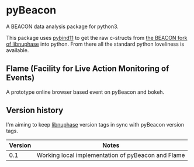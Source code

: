 # pyBeacon

A BEACON data analysis package for python3.

This package uses [pybind11](https://github.com/pybind/pybind11) to get the raw c-structs from [the BEACON fork of libnuphase](https://github.com/beaconTau/libnuphase) into python.
From there all the standard python loveliness is available.

## Flame (Facility for Live Action Monitoring of Events)

A prototype online browser based event on pyBeacon and bokeh.

## Version history

I'm aiming to keep [libnuphase](https://github.com/beaconTau/libnuphase) version tags in sync with pyBeacon version tags.

| Version | Notes                                              |
|---------|----------------------------------------------------|
| 0.1     | Working local implementation of pyBeacon and Flame |



